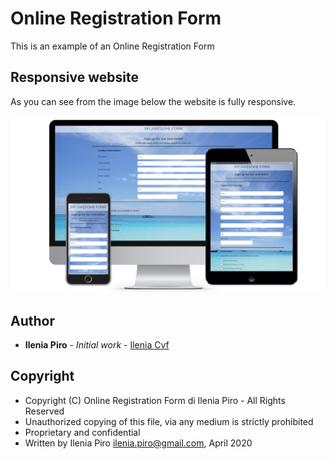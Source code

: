 # Online Registration Form

This is an example of an Online Registration Form

## Responsive website

As you can see from the image below the website is fully responsive.

![Online Registration Form](https://github.com/ileniapiro/online_registration_v4/raw/master/Registration_Form_Portfolio.png)

## Author

* **Ilenia Piro** - *Initial work* - [Ilenia Cvf](https://github.com/ileniapiro)

## Copyright

* Copyright (C) Online Registration Form di Ilenia Piro - All Rights Reserved
* Unauthorized copying of this file, via any medium is strictly prohibited
* Proprietary and confidential
* Written by Ilenia Piro <ilenia.piro@gmail.com>, April 2020
